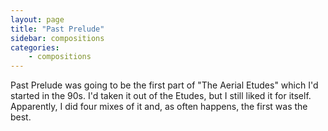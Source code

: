 ```yaml
---
layout: page
title: "Past Prelude"
sidebar: compositions
categories:
    - compositions
---
```


Past Prelude was going to be the first part of "The Aerial Etudes" which I'd started in the 90s. I'd taken it out of the Etudes, but I still liked it for itself. Apparently, I did four mixes of it and, as often happens, the first was the best.

